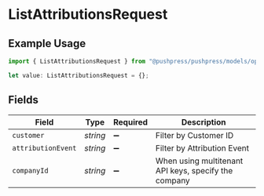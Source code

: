 # ListAttributionsRequest

## Example Usage

```typescript
import { ListAttributionsRequest } from "@pushpress/pushpress/models/operations";

let value: ListAttributionsRequest = {};
```

## Fields

| Field                                                | Type                                                 | Required                                             | Description                                          |
| ---------------------------------------------------- | ---------------------------------------------------- | ---------------------------------------------------- | ---------------------------------------------------- |
| `customer`                                           | *string*                                             | :heavy_minus_sign:                                   | Filter by Customer ID                                |
| `attributionEvent`                                   | *string*                                             | :heavy_minus_sign:                                   | Filter by Attribution Event                          |
| `companyId`                                          | *string*                                             | :heavy_minus_sign:                                   | When using multitenant API keys, specify the company |